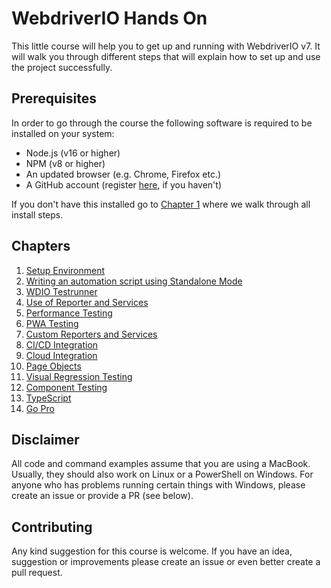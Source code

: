 WebdriverIO Hands On
====================

This little course will help you to get up and running with WebdriverIO v7. It will walk you through different steps that will explain how to set up and use the project successfully.

## Prerequisites

In order to go through the course the following software is required to be installed on your system:

- Node.js (v16 or higher)
- NPM (v8 or higher)
- An updated browser (e.g. Chrome, Firefox etc.)
- A GitHub account (register [here](https://github.com/join), if you haven't)

If you don't have this installed go to [Chapter 1](./chapter_01.md) where we walk through all install steps.

## Chapters

1. [Setup Environment](./chapter_01.md)
1. [Writing an automation script using Standalone Mode](./chapter_02.md)
1. [WDIO Testrunner](./chapter_03.md)
1. [Use of Reporter and Services](./chapter_04.md)
1. [Performance Testing](./chapter_05.md)
1. [PWA Testing](./chapter_06.md)
1. [Custom Reporters and Services](./chapter_07.md)
1. [CI/CD Integration](./chapter_08.md)
1. [Cloud Integration](./chapter_09.md)
1. [Page Objects](./chapter_10.md)
1. [Visual Regression Testing](./chapter_11.md)
1. [Component Testing]('./chapter_12.md')
1. [TypeScript](./chapter_13.md)
1. [Go Pro](./chapter_14.md)

## Disclaimer

All code and command examples assume that you are using a MacBook. Usually, they should also work on Linux or a PowerShell on Windows. For anyone who has problems running certain things with Windows, please create an issue or provide a PR (see below).

## Contributing

Any kind suggestion for this course is welcome. If you have an idea, suggestion or improvements please create an issue or even better create a pull request.
